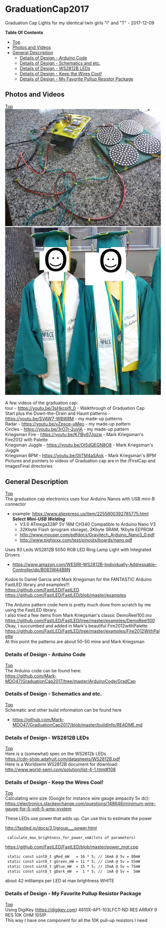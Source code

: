 # GraduationCap2017
Graduation Cap Lights for my identical twin girls "I" and "T" - 2017-12-09<br>

**Table Of Contents**
* [Top](#graduationcap2017 "Top")
* [Photos and Videos](#photos-and-videos "Photos and Videos")
* [General Description](#general-description "General Description")
  * [Details of Design - Arduino Code](#details-of-design-\--arduino-code "Details of Design - Arduino Code")
  * [Details of Design - Schematics and etc.](#details-of-design-\--schematics-and-etc "Details of Design - Schematics and etc.")
  * [Details of Design - WS2812B LEDs](#details-of-design-\--ws2812b-leds "Details of Design - WS2812B LEDs")
  * [Details of Design - Keep the Wires Cool!](#details-of-design-\--keep-the-wires-cool "Details of Design - Keep the Wires Cool!")
  * [Details of Design - My Favorite Pullup Resistor Package](#details-of-design-\--my-favorite-pullup-resistor-package "Details of Design - My Favorite Pullup Resistor Package")

## Photos and Videos
[Top](#graduationcap2017 "Top")<br>
![alt text](https://github.com/Mark-MDO47/GraduationCap2017/blob/master/imagesFinal/IMG_09516_all.png "Finished version of Graduation Cap; batteries inside purses")
![alt text](https://github.com/Mark-MDO47/GraduationCap2017/blob/master/imagesFinal/IMG_09671_CapsBeingUsed.png "Graduation Caps just before use")

A few videos of the graduation cap:<br>
tour - https://youtu.be/3sHkcpifI_0 - Walkthrough of Graduation Cap<br>
Start plus the Down-the-Drain and Haunt patterns - https://youtu.be/SVAW7-W8W8M - my made-up patterns<br>
Radar - https://youtu.be/vZpsce-uMeo - my made-up pattern<br>
Circles - https://youtu.be/3rO7r-2uvlA - my made-up pattern<br>
Kriegsman Fire - https://youtu.be/K7lBy67Jgzw - Mark Kriegsman's Fire2012 with Palette<br>
Kriegsman Juggle - https://youtu.be/Ot5dQEGN8O8 - Mark Kriegsman's Juggle<br>
Kriegsman BPM - https://youtu.be/0liTM4aSAok - Mark Kriegsman's BPM<br>
Pictures and pointers to videos of Graduation cap are in the /FirstCap and imagesFinal directories<br>

## General Description
[Top](#graduationcap2017 "Top")<br>
The graduation cap electronics uses four Arduino Nanos with USB mini-B connector<br>
- example: https://www.aliexpress.us/item/2255800392785775.html ***Select Mini-USB Welding***<br>
  - V3.0 ATmega328P 5V 16M CH340 Compatible to Arduino Nano V3<br>
  - 32Kbyte Flash (program storage), 2Kbyte SRAM, 1Kbyte EEPROM<br>
  - http://www.mouser.com/pdfdocs/Gravitech_Arduino_Nano3_0.pdf<br>
  - http://www.pighixxx.com/test/pinouts/boards/nano.pdf<br>

Uses 93 Leds WS2812B 5050 RGB LED Ring Lamp Light with Integrated Drivers<br>
- https://www.amazon.com/WESIRI-WS2812B-Individually-Addressable-Controller/dp/B083W44B8N<br>

Kudos to Daniel Garcia and Mark Kriegsman for the FANTASTIC Arduino FastLED library and examples!!!<br>
  https://github.com/FastLED/FastLED<br>
  https://github.com/FastLED/FastLED/blob/master/examples<br>

The Arduino pattern code here is pretty much done from scratch by me using the FastLED library.<br>
I also tried a few items from Mark Kriegsman's classic DemoReel100.ino https://github.com/FastLED/FastLED/tree/master/examples/DemoReel100<br>
Okay, I succumbed and added in Mark's beautiful Fire2012withPalette https://github.com/FastLED/FastLED/tree/master/examples/Fire2012WithPalette<br>
At this point the patterns are about 50-50 mine and Mark Kriegsman<br>

### Details of Design - Arduino Code
[Top](#graduationcap2017 "Top")<br>
The Arduino code can be found here:<br>
https://github.com/Mark-MDO47/GraduationCap2017/tree/master/ArduinoCode/GradCap

### Details of Design - Schematics and etc.
[Top](#graduationcap2017 "Top")<br>
Schematic and other build information can be found here<br>
* https://github.com/Mark-MDO47/GraduationCap2017/blob/master/buildInfo/README.md

### Details of Design - WS2812B LEDs
[Top](#graduationcap2017 "Top")<br>
Here is a (somewhat) spec on the WS2812b LEDs<br>
  https://cdn-shop.adafruit.com/datasheets/WS2812B.pdf<br>
Here is a Worldsemi WS2812B document for download: <br>
  http://www.world-semi.com/solution/list-4-1.html#108<br>

### Details of Design - Keep the Wires Cool!
[Top](#graduationcap2017 "Top")<br>
Calculating wire size (Google for instance wire gauge ampacity 5v dc):<br>
  https://electronics.stackexchange.com/questions/148648/minimum-wire-gauge-for-5-volt-5-amp-system<br>

These LEDs use power that adds up. Can use this to estimate the power<br>

   http://fastled.io/docs/3.1/group___power.html<br>

     calculate_max_brightness_for_power_vmA(lots of parameters)
     
   https://github.com/FastLED/FastLED/blob/master/power_mgt.cpp<br>

     static const uint8_t gRed_mW   = 16 * 5; // 16mA @ 5v = 80mW
     static const uint8_t gGreen_mW = 11 * 5; // 11mA @ 5v = 55mW
     static const uint8_t gBlue_mW  = 15 * 5; // 15mA @ 5v = 75mW
     static const uint8_t gDark_mW  =  1 * 5; //  1mA @ 5v =  5mW
  
   about 42 milliamps per LED at max brightness WHITE<br>

### Details of Design - My Favorite Pullup Resistor Package
[Top](#graduationcap2017 "Top")<br>
Using DigiKey (https://digikey.com) 4610X-AP1-103LFCT-ND RES ARRAY 9 RES 10K OHM 10SIP<br>
   This way I have one component for all the 10K pull-up resistors I need<br>
